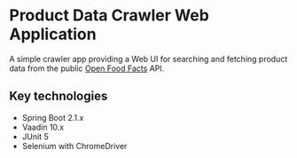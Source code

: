 # Product Data Crawler Web Application

A simple crawler app providing a Web UI for searching and fetching product data from the public 
[Open Food Facts](https://openfoodfacts.org) API.

Key technologies
----------------
- Spring Boot 2.1.x
- Vaadin 10.x
- JUnit 5
- Selenium with ChromeDriver